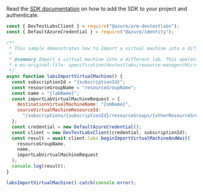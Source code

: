 Read the [SDK documentation](https://github.com/Azure/azure-sdk-for-js/blob/%40azure%2Farm-devtestlabs_4.0.1/sdk/devtestlabs/arm-devtestlabs/README.md) on how to add the SDK to your project and authenticate.

```javascript
const { DevTestLabsClient } = require("@azure/arm-devtestlabs");
const { DefaultAzureCredential } = require("@azure/identity");

/**
 * This sample demonstrates how to Import a virtual machine into a different lab. This operation can take a while to complete.
 *
 * @summary Import a virtual machine into a different lab. This operation can take a while to complete.
 * x-ms-original-file: specification/devtestlabs/resource-manager/Microsoft.DevTestLab/stable/2018-09-15/examples/Labs_ImportVirtualMachine.json
 */
async function labsImportVirtualMachine() {
  const subscriptionId = "{subscriptionId}";
  const resourceGroupName = "resourceGroupName";
  const name = "{labName}";
  const importLabVirtualMachineRequest = {
    destinationVirtualMachineName: "{vmName}",
    sourceVirtualMachineResourceId:
      "/subscriptions/{subscriptionId}/resourceGroups/{otherResourceGroupName}/providers/Microsoft.Compute/virtualMachines/{vmName}",
  };
  const credential = new DefaultAzureCredential();
  const client = new DevTestLabsClient(credential, subscriptionId);
  const result = await client.labs.beginImportVirtualMachineAndWait(
    resourceGroupName,
    name,
    importLabVirtualMachineRequest
  );
  console.log(result);
}

labsImportVirtualMachine().catch(console.error);
```
